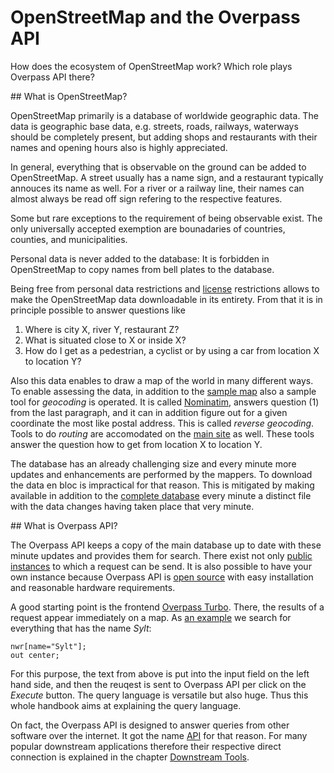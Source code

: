 OpenStreetMap and the Overpass API
==================================

How does the ecosystem of OpenStreetMap work?
Which role plays Overpass API there?

<a name="osm"/>
## What is OpenStreetMap?

OpenStreetMap primarily is a database of worldwide geographic data.
The data is geographic base data,
e.g. streets, roads, railways, waterways should be completely present,
but adding shops and restaurants with their names and opening hours also is highly appreciated.

In general, everything that is observable on the ground can be added to OpenStreetMap.
A street usually has a name sign, and a restaurant typically annouces its name as well.
For a river or a railway line, their names can almost always be read off sign refering to the respective features.

Some but rare exceptions to the requirement of being observable exist.
The only universally accepted exemption are bounadaries of countries, counties, and municipalities.

Personal data is never added to the database:
It is forbidden in OpenStreetMap
to copy names from bell plates to the database.

Being free from personal data restrictions and [license](https://wiki.osmfoundation.org/wiki/Licence) restrictions
allows to make the OpenStreetMap data downloadable in its entirety.
From that it is in principle possible to answer questions like

1. Where is city X, river Y, restaurant Z?
1. What is situated close to X or inside X?
1. How do I get as a pedestrian, a cyclist or by using a car from location X to location Y?

Also this data enables to draw a map of the world in many different ways.
To enable assessing the data,
in addition to the [sample map](https://openstreetmap.org) also a sample tool for _geocoding_ is operated.
It is called [Nominatim](https://wiki.openstreetmap.org/wiki/Nominatim),
answers question (1) from the last paragraph,
and it can in addition figure out for a given coordinate the most like postal address.
This is called _reverse geocoding_.
Tools to do _routing_ are accomodated on the [main site](https://openstreetmap.org/) as well.
These tools answer the question how to get from location X to location Y.

The database has an already challenging size
and every minute more updates and enhancements are performed by the mappers.
To download the data en bloc is impractical for that reason.
This is mitigated by making available in addition to the [complete database](https://planet.openstreetmap.org/) every minute a distinct file with the data changes having taken place that very minute.

<a name="overpass"/>
## What is Overpass API?

The Overpass API keeps a copy of the main database up to date with these minute updates
and provides them for search.
There exist not only [public instances](https://wiki.openstreetmap.org/wiki/Overpass_API#Public_Overpass_API_instances) to which a request can be send.
It is also possible to have your own instance because
Overpass API is [open source](https://github.com/drolbr/Overpass-API)
with easy installation and reasonable hardware requirements.

A good starting point is the frontend [Overpass Turbo](https://overpass-turbo.eu/).
There, the results of a request appear immediately on a map.
As [an example](https://overpass-turbo.eu/?lat=0.0&lon=0.0&zoom=2&Q=nwr%5Bname%3D%22Sylt%22%5D%3B%0Aout%20center%3B) we search for everything that has the name _Sylt_:

    nwr[name="Sylt"];
    out center;

For this purpose, the text from above is put into the input field on the left hand side,
and then the reuqest is sent to Overpass API per click on the _Execute_ button.
The query language is versatile but also huge.
Thus this whole handbook aims at explaining the query language.

On fact, the Overpass API is designed to answer queries from other software over the internet.
It got the name [API](https://de.wikipedia.org/wiki/Programmierschnittstelle) for that reason.
For many popular downstream applications therefore their respective direct connection is explained in the chapter [Downstream Tools](../targets/index.md).
